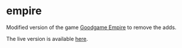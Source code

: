 # empire

Modified version of the game [Goodgame Empire](https://empire.goodgamestudios.com) to remove the adds.

The live version is available [here](https://danadum.github.io/empire).
